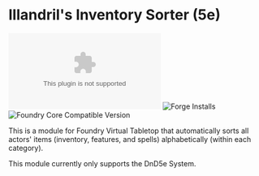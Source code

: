 # Illandril's Inventory Sorter (5e)
![Latest Release Download Count](https://img.shields.io/github/downloads/illandril/FoundryVTT-inventory-sorter/latest/module.zip?color=4b0000&label=Downloads)
![Forge Installs](https://img.shields.io/badge/dynamic/json?color=4b0000&label=Forge%20Installs&query=package.installs&url=http%3A%2F%2Fforge-vtt.com%2Fapi%2Fbazaar%2Fpackage%2Fillandril-inventory-sorter&suffix=%25)
![Foundry Core Compatible Version](https://img.shields.io/badge/dynamic/json?color=4b0000&label=Foundry%20Version&query=$.compatibleCoreVersion&url=https%3A%2F%2Fgithub.com%2Fillandril%2FFoundryVTT-inventory-sorter%2Freleases%2Flatest%2Fdownload%2Fmodule.json)

This is a module for Foundry Virtual Tabletop that automatically sorts all actors' items (inventory, features, and spells) alphabetically (within each category).

This module currently only supports the DnD5e System.
